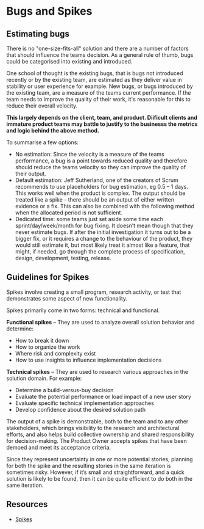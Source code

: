 # Bugs and Spikes

## Estimating bugs

There is no "one-size-fits-all" solution and there are a number of factors that should influence the teams decision. As a general rule of thumb, bugs could be categorised into existing and introduced.

One school of thought is the existing bugs, that is bugs not introduced recently or by the existing team, are estimated as they deliver value in stability or user experience for example. New bugs, or bugs introduced by the existing team, are a measure of the teams current performance. If the team needs to improve the quality of their work, it's reasonable for this to reduce their overall velocity.

**This largely depends on the client, team, and product. Diificult clients and immature product teams may battle to justify to the businesss the metrics and logic behind the above method.**

To summarise a few options:

- No estimation: Since the velocity is a measure of the teams performance, a bug is a point towards reduced quality and therefore should reduce the teams velocity so they can improve the quality of their output.
- Default estimation: Jeff Sutherland, one of the creators of Scrum recommends to use placeholders for bug estimation, eg 0.5 – 1 days. This works well when the product is complex. The output should be treated like a spike - there should be an output of either written evidence or a fix. This can also be combined with the following method when the allocated period is not sufficient.
- Dedicated time: some teams just set aside some time each sprint/day/week/month for bug fixing. It doesn’t mean though that they never estimate bugs. If after the initial investigation it turns out to be a bigger fix, or it requires a change to the behaviour of the product, they would still estimate it, but most likely treat it almost like a feature, that might, if needed, go through the complete process of specification, design, development, testing, release.

## Guidelines for Spikes

Spikes involve creating a small program, research activity, or test that demonstrates some aspect of new functionality.

Spikes primarily come in two forms: technical and functional.

**Functional spikes** – They are used to analyze overall solution behavior and determine:

- How to break it down
- How to organize the work
- Where risk and complexity exist
- How to use insights to influence implementation decisions

**Technical spikes** – They are used to research various approaches in the solution domain. For example:

- Determine a build-versus-buy decision
- Evaluate the potential performance or load impact of a new user story
- Evaluate specific technical implementation approaches
- Develop confidence about the desired solution path

The output of a spike is demonstrable, both to the team and to any other stakeholders, which brings visibility to the research and architectural efforts, and also helps build collective ownership and shared responsibility for decision-making. The Product Owner accepts spikes that have been demoed and meet its acceptance criteria.

Since they represent uncertainty in one or more potential stories, planning for both the spike and the resulting stories in the same iteration is sometimes risky. However, if it’s small and straightforward, and a quick solution is likely to be found, then it can be quite efficient to do both in the same iteration.

## Resources

- [Spikes](https://www.scaledagileframework.com/spikes/)
